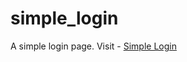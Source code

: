 # simple_login
A simple login page.
Visit - <a href=https://gun-striker.github.io/simple_login/> Simple Login </a> 

